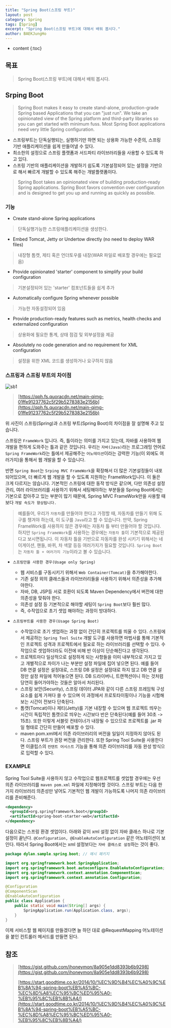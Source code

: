 ```yaml
---
title: "Spring Boot(스프링 부트)"
layout: post
category: Spring
tags: [Spring]
excerpt: "Spring Boot(스프링 부트)에 대해서 배워 봅시다."
author: BAEKJungHo
---
```


* content
{:toc}

## 목표

  > Spring Boot(스프링 부트)에 대해서 배워 봅시다.

## Srping Boot

  > Spring Boot makes it easy to create stand-alone, production-grade Spring based Applications that you can "just run". We take an opinionated view of the Spring platform and third-party libraries so you can get started with minimum fuss. Most Spring Boot applications need very little Spring configuration.

  - 스프링부트는 단독실행되는, 실행하기만 하면 되는 상용화 가능한 수준의, 스프링 기반 애플리케이션을 쉽게 만들어낼 수 있다.
  - 최소한의 설정으로 스프링 플랫폼과 서드파티 라이브러리들을 사용할 수 있도록 하고 있다.
  - 스프링 기반의 애플리케이션을 개발하기 쉽도록 기본설정되어 있는 설정을 기반으로 해서 빠르게 개발할 수 있도록 해주는 개발플랫폼이다.

  >  Spring Boot takes an opinionated view of building production-ready Spring applications. Spring Boot favors convention over configuration and is designed to get you up and running as quickly as possible.

### 기능

  - Create stand-alone Spring applications
  > 단독실행가능한 스프링애플리케이션을 생성한다.

  - Embed Tomcat, Jetty or Undertow directly (no need to deploy WAR files)
  > 내장형 톰캣, 제티 혹은 언더토우를 내장(WAR 파일로 배포할 경우에는 필요없음)

  - Provide opinionated 'starter' component to simplify your build configuration
  > 기본설정되어 있는 'starter' 컴포넌트들을 쉽게 추가

  - Automatically configure Spring whenever possible
  > 가능한 자동설정되어 있음

  - Provide production-ready features such as metrics, health checks and externalized configuration
  > 상용화에 필요한 통계, 상태 점검 및 외부설정을 제공

  - Absolutely no code generation and no requirement for XML configuration
  > 설정을 위한 XML 코드를 생성하거나 요구하지 않음

### 스프링과 스프링 부트의 차이점

  ![sb1](/images/posts/201907/sb1.jpg)

  > [https://qph.fs.quoracdn.net/main-qimg-01ffe91237762c5f29b5278383e2156b](https://qph.fs.quoracdn.net/main-qimg-01ffe91237762c5f29b5278383e2156b)

  위 사진이 스프링(Spring)과 스프링 부트(Spring Boot)의 차이점을 잘 설명해 주고 있습니다.

  스프링은 `FrameWork` 입니다. 즉, 틀이라는 의미를 가지고 있는데, 자바를 사용하여 웹 개발을 편하게 도와주는 틀과 같은 것입니다.
  우리는 `자바(Java)`라는 프로그래밍 언어로 `Spring FrameWork`라는 틀에서 제공해주는 `어노테이션`이라는 강력한 기능(이 외에도 여러가지)을 통해서
  웹 개발을 할 수 있습니다.

  반면 `Spring Boot`는 `Srping MVC FrameWork`을 확장해서 더 많은 기본설정들이 내포되어있으며, 더 빠르게 웹 개발을 할 수 있도록 지원하는 FrameWork입니다.
  이 둘은 크게 다르지는 않습니다. 기본적인 스프링에 대한 동작 방식은 같으며, 다만 의존성 설정관리, 여러 라이브러리를 사용하기 위해서 세팅해야하는 부분들을
  Spring Boot에서는 기본으로 잡아주고 있는 부분이 많기 때문에, Spring MVC FrameWork만을 사용할 때보다 `개발 속도가 향상됩니다.`

  > 예를들어, 우리가 `자동차`를 만들어야 한다고 가정할 때, 자동차를 만들기 위해 도구를 챙겨야 하는데, 이 도구를 `Java`라고 할 수 있습니다. 만약, Spring FrameWork를 사용하지 않은 경우에는
  자동차 틀 부터 만들어야 할 것입니다. 하지만 `Spring FrameWork`를 사용하는 경우에는 `자동차 틀`이 기본적으로 제공된다고 보시면됩니다. 이 자동차 틀을 기반으로 자동차를 완성 시키기 위해서는 네이게이션, 핸들, 바퀴, 차 색깔 등등 여러가지가 필요할 것입니다. `Spring Boot`는 `자동차 틀 + 여러가지 기능`이라고 볼 수 있습니다.

  - `스프링만을 사용한 경우(Usage only Spring)`
    - 웹 서비스를 구동시키기 위해서 `Web Container(Tomcat)`을 추가해야한다.
    - 기존 설정 외의 클래스들과 라이브러리들을 사용하기 위해서 의존성을 추가해야한다.
    - 자바, DB, JSP등 서로 호환이 되도록 Maven Dependency에서 버전에 대한 의존성을 맞춰야 한다.
    - 의존성 설정 등 기본적으로 해야할 세팅이 `Spring Boot`보다 훨씬 많다.
    - 즉, 수작업으로 초기 셋업 해야하는 과정이 방대하다.

  - `스프링부트를 사용한 경우(Usage Spring Boot)`
    - 수작업으로 초기 셋업하는 과정 없이 간단히 프로젝트를 띄울 수 있다. 스프링에서 제공하는 `Spring Tool Suite` 개발 도구를 사용하면 마법사를 통해 기본적인 프로젝트 성격과 프로젝트에서 필요로 하는 라이브러리를 선택할 수 있다. 수작업으로 셋업하더라도 이전에 비해 반 이상이 단순해진다고 생각된다.
    - 프로젝트마다 일상적으로 설정하게 되는 사항들을 이미 내부적으로 가지고 있고 개별적으로 차이가 나는 부분만 설정 파일에 집어 넣으면 된다. 예를 들어 DB 연결 설정은 설정대로, 스프링 DB 설정은 설정대로 하지 않고 DB 연결 설정만 설정 파일에 적어놓으면 된다. DB 드라이버니, 트랜잭션이니 하는 것처럼 당연히 들어가야하는 것들은 알아서 처리된다.
    - 스프링 보안(Security), 스프링 데이터 JPA와 같이 다른 스프링 프레임웍 구성 요소를 쉽게 가져다 쓸 수 있으며 이 과정에서 프로토타이핑이나 기능을 시험해보는 시간이 전보다 단축된다.
    - 톰캣(Tomcat)이나 제티(Jetty)를 기본 내장할 수 있으며 웹 프로젝트 띄우는 시간이 독립적인 톰캣으로 띄우는 시간보다 반은 단축된다(예를 들어 30초 -> 15초). 또한 이렇게 서블릿 컨테이너가 내장될 수 있으므로 프로젝트를 .jar 파일 형태로 간단히 만들어 배포할 수 있다.
    - maven pom.xml에서 의존 라이브러리의 버전을 일일이 지정하지 않아도 된다. 스프링 부트가 권장 버전을 관리한다. 또한 Spring Tool Suite을 사용한다면 이클립스의 `컨텐트 어시스트` 기능을 통해 의존 라이브러리를 자동 완성 방식으로 입력할 수 있다.

### EXAMPLE

   Spring Tool Suite을 사용하지 않고 수작업으로 웹프로젝트를 셋업할 경우에는 우선 의존 라이브러리를 `maven pom.xml` 파일에 지정해야할 것이다.
   스프링 부트는 다음 한 가지 라이브러리 의존성만 넣어도 기본적인 웹 개발이 가능하도록 나머지 의존 라이브러리를 준비해준다.

```xml
<dependency>
  <groupId>org.springframework.boot</groupId>
  <artifactId>spring-boot-starter-web</artifactId>
</dependency>
```

  다음으로는 스프링 환경 셋업이다. 아래와 같이 xml 설정 없이 자바 클래스 하나로 기본 설정이 끝난다. `@Configuration, @EnableAutoConfiguration` 같은 어노테이션이 보인다.
  따라서 Spring Boot에서는 xml 설정보다는 `자바 클래스로 설정`하는 것이 좋다.

```java
package dylan.sample.spring.boot; // 예시 패키지

import org.springframework.boot.SpringApplication;
import org.springframework.boot.autoconfigure.EnableAutoConfiguration;
import org.springframework.context.annotation.ComponentScan;
import org.springframework.context.annotation.Configuration;

@Configuration
@ComponentScan
@EnableAutoConfiguration
public class Application {
    public static void main(String[] args) {
        SpringApplication.run(Application.class, args);
    }
}
```

  이제 서비스할 웹 페이지를 만들겠다면 늘 하던 대로 @RequestMapping 어노테이션을 붙인 컨트롤러 메서드를 만들면 된다. 

## 참조

  > [https://gist.github.com/ihoneymon/8a905e1dd8393b6b9298](https://gist.github.com/ihoneymon/8a905e1dd8393b6b9298)
  >
  > [https://start.goodtime.co.kr/2014/10/%EC%9D%B4%EC%A0%9C%EB%8A%94-spring-boot%EB%A5%BC-%EC%8D%A8%EC%95%BC%ED%95%A0-%EB%95%8C%EB%8B%A4/](https://start.goodtime.co.kr/2014/10/%EC%9D%B4%EC%A0%9C%EB%8A%94-spring-boot%EB%A5%BC-%EC%8D%A8%EC%95%BC%ED%95%A0-%EB%95%8C%EB%8B%A4/)
